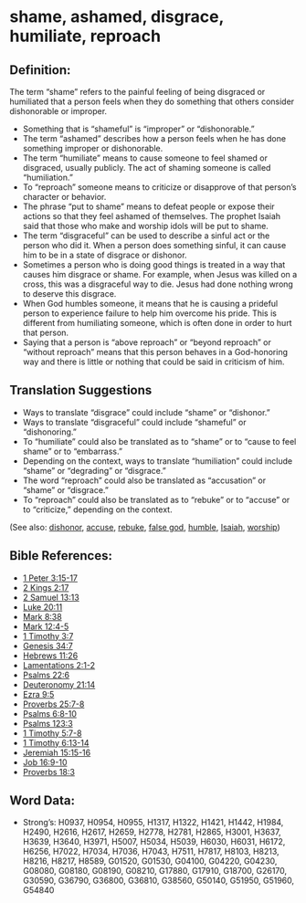 # shame, ashamed, disgrace, humiliate, reproach

## Definition:

The term “shame” refers to the painful feeling of being disgraced or humiliated that a person feels when they do something that others consider dishonorable or improper.

* Something that is “shameful” is “improper” or “dishonorable.”
* The term “ashamed” describes how a person feels when he has done something improper or dishonorable.
* The term “humiliate” means to cause someone to feel shamed or disgraced, usually publicly. The act of shaming someone is called “humiliation.”
* To “reproach” someone means to criticize or disapprove of that person’s character or behavior.
* The phrase “put to shame” means to defeat people or expose their actions so that they feel ashamed of themselves. The prophet Isaiah said that those who make and worship idols will be put to shame.
* The term “disgraceful” can be used to describe a sinful act or the person who did it. When a person does something sinful, it can cause him to be in a state of disgrace or dishonor.
* Sometimes a person who is doing good things is treated in a way that causes him disgrace or shame. For example, when Jesus was killed on a cross, this was a disgraceful way to die. Jesus had done nothing wrong to deserve this disgrace.
* When God humbles someone, it means that he is causing a prideful person to experience failure to help him overcome his pride. This is different from humiliating someone, which is often done in order to hurt that person.
* Saying that a person is “above reproach” or “beyond reproach” or “without reproach” means that this person behaves in a God-honoring way and there is little or nothing that could be said in criticism of him.

## Translation Suggestions

* Ways to translate “disgrace” could include “shame” or “dishonor.”
* Ways to translate “disgraceful” could include “shameful” or “dishonoring.”
* To “humiliate” could also be translated as to “shame” or to “cause to feel shame” or to “embarrass.”
* Depending on the context, ways to translate “humiliation” could include “shame” or “degrading” or “disgrace.”
* The word “reproach” could also be translated as “accusation” or “shame” or “disgrace.”
* To “reproach” could also be translated as to “rebuke” or to “accuse” or to “criticize,” depending on the context.

(See also: [dishonor](../other/dishonor.md), [accuse](../other/accuse.md), [rebuke](../other/rebuke.md), [false god](../kt/falsegod.md), [humble](../kt/humble.md), [Isaiah](../names/isaiah.md), [worship](../kt/worship.md))

## Bible References:

* [1 Peter 3:15-17](rc://en/tn/help/1pe/03/15)
* [2 Kings 2:17](rc://en/tn/help/2ki/02/17)
* [2 Samuel 13:13](rc://en/tn/help/2sa/13/13)
* [Luke 20:11](rc://en/tn/help/luk/20/11)
* [Mark 8:38](rc://en/tn/help/mrk/08/38)
* [Mark 12:4-5](rc://en/tn/help/mrk/12/04)
* [1 Timothy 3:7](rc://en/tn/help/1ti/03/07)
* [Genesis 34:7](rc://en/tn/help/gen/34/07)
* [Hebrews 11:26](rc://en/tn/help/heb/11/26)
* [Lamentations 2:1-2](rc://en/tn/help/lam/02/01)
* [Psalms 22:6](rc://en/tn/help/psa/022/06)
* [Deuteronomy 21:14](rc://en/tn/help/deu/21/14)
* [Ezra 9:5](rc://en/tn/help/ezr/09/05)
* [Proverbs 25:7-8](rc://en/tn/help/pro/25/07)
* [Psalms 6:8-10](rc://en/tn/help/psa/006/008)
* [Psalms 123:3](rc://en/tn/help/psa/123/03)
* [1 Timothy 5:7-8](rc://en/tn/help/1ti/05/07)
* [1 Timothy 6:13-14](rc://en/tn/help/1ti/06/13)
* [Jeremiah 15:15-16](rc://en/tn/help/jer/15/15)
* [Job 16:9-10](rc://en/tn/help/job/16/09)
* [Proverbs 18:3](rc://en/tn/help/pro/18/03)

## Word Data:

* Strong’s: H0937, H0954, H0955, H1317, H1322, H1421, H1442, H1984, H2490, H2616, H2617, H2659, H2778, H2781, H2865, H3001, H3637, H3639, H3640, H3971, H5007, H5034, H5039, H6030, H6031, H6172, H6256, H7022, H7034, H7036, H7043, H7511, H7817, H8103, H8213, H8216, H8217, H8589, G01520, G01530, G04100, G04220, G04230, G08080, G08180, G08190, G08210, G17880, G17910, G18700, G26170, G30590, G36790, G36800, G36810, G38560, G50140, G51950, G51960, G54840
